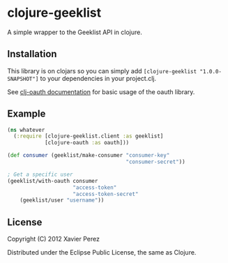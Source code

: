 # clojure-geeklist

A simple wrapper to the Geeklist API in clojure.

## Installation

This library is on clojars so you can simply add `[clojure-geeklist "1.0.0-SNAPSHOT"]` to your dependencies in your project.clj.

See [clj-oauth documentation](http://github.com/mattrepl/clj-oauth) for basic usage of the oauth library.

## Example

```clojure
(ns whatever
  (:require [clojure-geeklist.client :as geeklist]
            [clojure-oauth :as oauth]))

(def consumer (geeklist/make-consumer "consumer-key"
                                      "consumer-secret"))

; Get a specific user
(geeklist/with-oauth consumer
                     "access-token"
                     "access-token-secret"
    (geeklist/user "username"))
```

## License

Copyright (C) 2012 Xavier Perez

Distributed under the Eclipse Public License, the same as Clojure.
